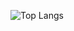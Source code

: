 ![Top Langs](https://github-readme-stats.vercel.app/api/top-langs/?yoonstrong=anuraghazra&layout=compact)
